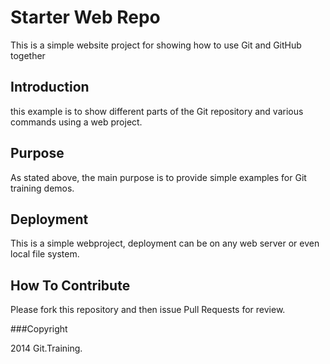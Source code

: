 # Starter Web Repo

This is a simple website project for
showing how to use Git and GitHub together

## Introduction

this example is to show different parts
of the Git repository and various commands
using a web project.

## Purpose

As stated above, the main purpose is to
provide simple examples for Git training
demos.

## Deployment

This is a simple webproject, deployment
can be on any web server or even local
file system.

## How To Contribute

Please fork this repository and then issue Pull Requests for review.

###Copyright

2014 Git.Training.